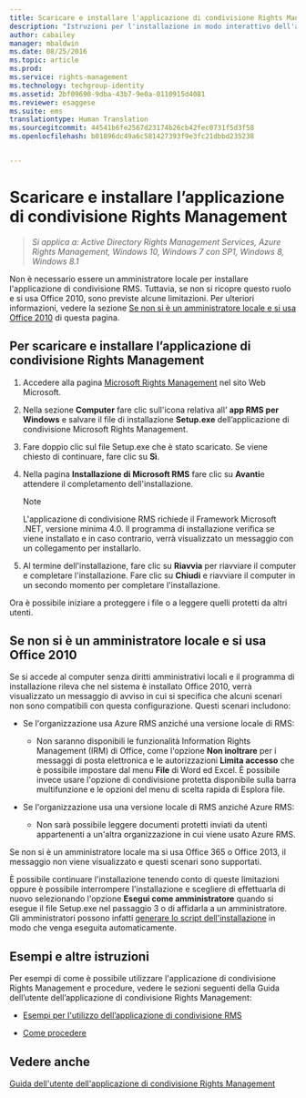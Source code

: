 ```yaml
---
title: Scaricare e installare l'applicazione di condivisione Rights Management | Azure RMS
description: "Istruzioni per l'installazione in modo interattivo dell'applicazione RMS sharing per Windows, affinché sia possibile condividere documenti in modo sicuro con altri utenti."
author: cabailey
manager: mbaldwin
ms.date: 08/25/2016
ms.topic: article
ms.prod: 
ms.service: rights-management
ms.technology: techgroup-identity
ms.assetid: 2bf09690-9dba-43b7-9e0a-0110915d4081
ms.reviewer: esaggese
ms.suite: ems
translationtype: Human Translation
ms.sourcegitcommit: 44541b6fe2567d23174b26cb42fec0731f5d3f58
ms.openlocfilehash: b01896dc49a6c581427393f9e3fc21dbbd235238


---
```


# Scaricare e installare l’applicazione di condivisione Rights Management

>*Si applica a: Active Directory Rights Management Services, Azure Rights Management, Windows 10, Windows 7 con SP1, Windows 8, Windows 8.1*

Non è necessario essere un amministratore locale per installare l'applicazione di condivisione RMS. Tuttavia, se non si ricopre questo ruolo e si usa Office 2010, sono previste alcune limitazioni. Per ulteriori informazioni, vedere la sezione [Se non si è un amministratore locale e si usa Office 2010](#if-you-are-not-a-local-administrator-and-use-office-2010) di questa pagina.

## Per scaricare e installare l’applicazione di condivisione Rights Management

1.  Accedere alla pagina [Microsoft Rights Management](http://go.microsoft.com/fwlink/?LinkId=303970) nel sito Web Microsoft.

2.  Nella sezione **Computer** fare clic sull'icona relativa all’ **app RMS per Windows** e salvare il file di installazione **Setup.exe** dell’applicazione di condivisione Microsoft Rights Management.

3.  Fare doppio clic sul file Setup.exe che è stato scaricato. Se viene chiesto di continuare, fare clic su **Sì**.

4.  Nella pagina **Installazione di Microsoft RMS** fare clic su **Avanti**e attendere il completamento dell'installazione.

    > [!NOTE]
    > L'applicazione di condivisione RMS richiede il Framework Microsoft .NET, versione minima 4.0. Il programma di installazione verifica se viene installato e in caso contrario, verrà visualizzato un messaggio con un collegamento per installarlo.

5.  Al termine dell'installazione, fare clic su **Riavvia** per riavviare il computer e completare l'installazione. Fare clic su **Chiudi** e riavviare il computer in un secondo momento per completare l'installazione.

Ora è possibile iniziare a proteggere i file o a leggere quelli protetti da altri utenti.

## Se non si è un amministratore locale e si usa Office 2010
Se si accede al computer senza diritti amministrativi locali e il programma di installazione rileva che nel sistema è installato Office 2010, verrà visualizzato un messaggio di avviso in cui si specifica che alcuni scenari non sono compatibili con questa configurazione. Questi scenari includono:

-   Se l'organizzazione usa Azure RMS anziché una versione locale di RMS:

    -   Non saranno disponibili le funzionalità Information Rights Management (IRM) di Office, come l'opzione **Non inoltrare** per i messaggi di posta elettronica e le autorizzazioni **Limita accesso** che è possibile impostare dal menu **File** di Word ed Excel. È possibile invece usare l'opzione di condivisione protetta disponibile sulla barra multifunzione e le opzioni del menu di scelta rapida di Esplora file.

-   Se l'organizzazione usa una versione locale di RMS anziché Azure RMS:

    -   Non sarà possibile leggere documenti protetti inviati da utenti appartenenti a un'altra organizzazione in cui viene usato Azure RMS.

Se non si è un amministratore locale ma si usa Office 365 o Office 2013, il messaggio non viene visualizzato e questi scenari sono supportati.

È possibile continuare l'installazione tenendo conto di queste limitazioni oppure è possibile interrompere l'installazione e scegliere di effettuarla di nuovo selezionando l'opzione **Esegui come amministratore** quando si esegue il file Setup.exe nel passaggio 3 o di affidarla a un amministratore. Gli amministratori possono infatti [generare lo script dell'installazione](sharing-app-admin-guide.md#automatic-deployment-for-the-microsoft-rights-management-sharing-application) in modo che venga eseguita automaticamente.

## Esempi e altre istruzioni
Per esempi di come è possibile utilizzare l'applicazione di condivisione Rights Management e procedure, vedere le sezioni seguenti della Guida dell’utente dell’applicazione di condivisione Rights Management:

-   [Esempi per l'utilizzo dell’applicazione di condivisione RMS](sharing-app-user-guide.md#examples-for-using-the-rms-sharing-application)

-   [Come procedere](sharing-app-user-guide.md#what-do-you-want-to-do)

## Vedere anche
[Guida dell'utente dell'applicazione di condivisione Rights Management](sharing-app-user-guide.md)




<!--HONumber=Aug16_HO4-->


